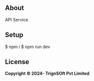 ## About

API Service

## Setup

$ npm i
$ npm run dev

## License

**Copyright © 2024- TrignSOft Pvt Limited**
